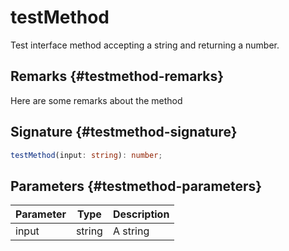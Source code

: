 # testMethod

Test interface method accepting a string and returning a number.

## Remarks {#testmethod-remarks}

Here are some remarks about the method

## Signature {#testmethod-signature}

```typescript
testMethod(input: string): number;
```

## Parameters {#testmethod-parameters}

|  Parameter | Type | Description |
|  --- | --- | --- |
|  input | string | A string |